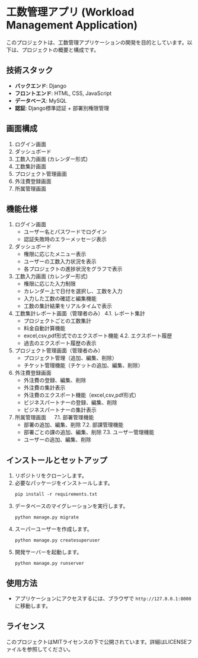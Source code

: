 # 工数管理アプリ (Workload Management Application)

このプロジェクトは、工数管理アプリケーションの開発を目的としています。以下は、プロジェクトの概要と構成です。

## 技術スタック
- **バックエンド**: Django
- **フロントエンド**: HTML, CSS, JavaScript
- **データベース**: MySQL
- **認証**: Django標準認証 + 部署別権限管理

## 画面構成
1. ログイン画面
2. ダッシュボード
3. 工数入力画面 (カレンダー形式)
4. 工数集計画面 
5. プロジェクト管理画面 
6. 外注費登録画面
7. 所属管理画面

## 機能仕様
1. ログイン画面
   - ユーザー名とパスワードでログイン
   - 認証失敗時のエラーメッセージ表示
2. ダッシュボード
   - 権限に応じたメニュー表示
   - ユーザーの工数入力状況を表示
   - 各プロジェクトの進捗状況をグラフで表示
3. 工数入力画面 (カレンダー形式)
   - 権限に応じた入力制限
   - カレンダー上で日付を選択し、工数を入力
   - 入力した工数の確認と編集機能
   - 工数の集計結果をリアルタイムで表示
4. 工数集計レポート画面（管理者のみ）
   4.1. レポート集計
      - プロジェクトごとの工数集計
      - 料金自動計算機能
      - excel,csv,pdf形式でのエクスポート機能
   4.2. エクスポート履歴
      - 過去のエクスポート履歴の表示
5. プロジェクト管理画面（管理者のみ）
   - プロジェクト管理（追加、編集、削除）
   - チケット管理機能（チケットの追加、編集、削除）
6. 外注費登録画面
   - 外注費の登録、編集、削除
   - 外注費の集計表示
   - 外注費のエクスポート機能（excel,csv,pdf形式）
   - ビジネスパートナーの登録、編集、削除
   - ビジネスパートナーの集計表示
7. 所属管理画面
　 7.1. 部署管理機能
      - 部署の追加、編集、削除
   7.2. 部課管理機能
      - 部署ごとの課の追加、編集、削除
   7.3. ユーザー管理機能
      - ユーザーの追加、編集、削除

## インストールとセットアップ
1. リポジトリをクローンします。
2. 必要なパッケージをインストールします。
   ```
   pip install -r requirements.txt
   ```
3. データベースのマイグレーションを実行します。
   ```
   python manage.py migrate
   ```
4. スーパーユーザーを作成します。
   ```
   python manage.py createsuperuser
   ```
5. 開発サーバーを起動します。
   ```
   python manage.py runserver
   ```

## 使用方法
- アプリケーションにアクセスするには、ブラウザで `http://127.0.0.1:8000` に移動します。

## ライセンス
このプロジェクトはMITライセンスの下で公開されています。詳細はLICENSEファイルを参照してください。